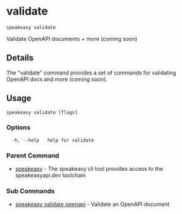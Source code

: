 # validate  
`speakeasy validate`  


Validate OpenAPI documents + more (coming soon)  

## Details

The "validate" command provides a set of commands for validating OpenAPI docs and more (coming soon).

## Usage

```
speakeasy validate [flags]
```

### Options

```
  -h, --help   help for validate
```

### Parent Command

* [speakeasy](../README.md)	 - The speakeasy cli tool provides access to the speakeasyapi.dev toolchain
### Sub Commands

* [speakeasy validate openapi](openapi.md)	 - Validate an OpenAPI document
